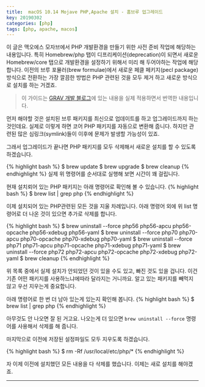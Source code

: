 ```yaml
---
title:  macOS 10.14 Mojave PHP,Apache 설치 - 홈브루 업그레이드
key: 20190302
categories: [php]
tags: [php, apache, macos]
---
```


이 글은 맥오에스 모자브에서 PHP 개발환경을 만들기 위한 사전 준비 작업에 해당하는 내용입니다. 특히  Homebrew/php 탭이 디프리케이션(deprecation)이 되면서 새로운 Homebrew/core 탭으로 개발환경을 설정하기 위해서 미리 해 두어야하는 작업에 해당합니다. 이전의 브루 포뮬러(brew formulae)에서 새로운 페클 페키지(pecl package) 방식으로 전환하는 가장 깔끔한 방법은 PHP 관련된 것을 모두 제거 하고 새로운 방식으로 설치를 하는 거겠죠.

>이 가이드는 [GRAV 개발 블로그](https://getgrav.org/blog/macos-mojave-apache-upgrade-homebrew)에 있는 내용을 실제 적용하면서 번역한 내용입니다.

먼저 해야할 것은 설치된 브루 패키지를 최신으로 업데이트를 하고 업그레이드까지 하는 것인데요. 실제로 이렇게 하면 코어 PHP 패키지를 자동으로 변환해 줍니다. 하지만 관련된 많은 심링크(symlink)들이 이후에 문제가 발생할 가능성이 있죠. 

그래서 업그레이드가 끝나면 PHP 패키지를 모두 삭제해서 새로운 설치를 할 수 있도록 하겠습니다.

{% highlight bash %}
$ brew update
$ brew upgrade
$ brew cleanup
{% endhighlight %}
실제 위 명령어를 순서대로 실행해 보면 시간이 꽤 걸립니다.

현재 설치뢰어 있는 PHP 패키지는 아래 명령어로 확인해 볼 수 있습니다.
{% highlight bash %}
$ brew list | grep php
{% endhighlight %}

이제 설치되어 있는 PHP관련된 모든 것을 지울 차례입니다. 아래 명령어 외에 위 list 명령어로 더 나온 것이 있으면 추가로 삭제를 합니다.

{% highlight bash %}
$ brew uninstall --force php56 php56-apcu php56-opcache php56-xdebug php56-yaml
$ brew uninstall --force php70 php70-apcu php70-opcache php70-xdebug php70-yaml
$ brew uninstall --force php71 php71-apcu php71-opcache php71-xdebug php71-yaml
$ brew uninstall --force php72 php72-apcu php72-opcache php72-xdebug php72-yaml
$ brew cleanup
{% endhighlight %}

위 목록 중에서 실제 설치가 안되었던 것이 있을 수도 있고, 빠진 것도 있을 겁니다. 이건 기존 어떤 패키지를 사용하느냐에따라 달라지는 거니까요. 알고 있는 패키지를 빼먹지 않고 우선 지우는게 중요합니다.

아래 명령어로 한 번 더 남아 있는게 있는지 확인해 봅니다.
{% highlight bash %}
$ brew list | grep php
{% endhighlight %}

아무것도 안 나오면 잘 된 거고요. 나오는게 더 있으면 `brew uninstall --force` 명령어를 사용해서 삭제를 해 줍니다.

마지막으로 이전에 저장된 설정파일도 모두 지우도록 하겠습니다.

{% highlight bash %}
$ rm -Rf /usr/local/etc/php/*
{% endhighlight %}

자 이제 이전에 설치했던 모든 내용을 다 삭제를 했습니다. 이제는 새로 설치를 해야겠죠.

---
